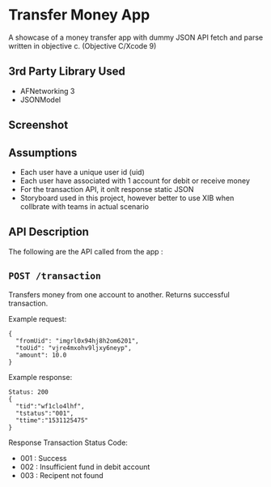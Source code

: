 # Transfer Money App

A showcase of a money transfer app with dummy JSON API fetch and parse written in objective c. (Objective C/Xcode 9)


## 3rd Party Library Used
- AFNetworking 3
- JSONModel

## Screenshot


## Assumptions
- Each user have a unique user id (uid)
- Each user have associated with 1 account for debit or receive money
- For the transaction API, it onlt response static JSON
- Storyboard used in this project, however better to use XIB when collbrate with teams in actual scenario


## API Description
The following are the API called from the app :

## ```POST /transaction```
  Transfers money from one account to another. Returns successful transaction.

  Example request:
  ```
  {
    "fromUid": "imgrl0x94hj8h2om6201",
    "toUid": "vjre4mxohv9ljxy6neyp",
    "amount": 10.0
  }
  ```
  Example response:
  ```
  Status: 200
  {
    "tid":"wf1clo4lhf",
    "tstatus":"001",
    "ttime":"1531125475"
  }
  ```
  Response Transaction Status Code:
  - 001 : Success
  - 002 : Insufficient fund in debit account
  - 003 : Recipent not found
